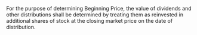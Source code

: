 For  the  purpose  of  determining  Beginning  Price,  the  value  of  dividends  and  other
distributions  shall  be  determined  by  treating  them  as  reinvested  in  additional  shares  of
stock at the closing market price on the date of distribution.